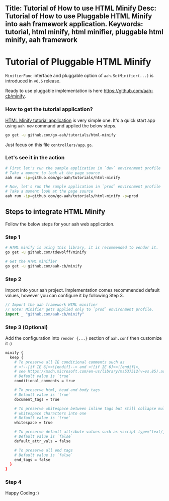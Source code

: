 Title: Tutorial of How to use HTML Minify
Desc: Tutorial of How to use Pluggable HTML Minify into aah framework application.
Keywords: tutorial, html minify, html minifier, pluggable html minify, aah framework
---
# Tutorial of Pluggable HTML Minify

`MinifierFunc` interface and pluggable option of `aah.SetMinifier(...)` is introduced in `v0.6` release.

Ready to use pluggable implementation is here https://github.com/aah-cb/minify.

### How to get the tutorial application?
[HTML Minify tutorial application](https://github.com/go-aah/tutorials/tree/master/html-minify) is very simple one. It's a quick start app using `aah new` command and applied the below steps.

```bash
go get -u github.com/go-aah/tutorials/html-minify
```

Just focus on this file `controllers/app.go`.

### Let's see it in the action

```bash
# First let's run the sample application in `dev` environment profile
# Take a moment to look at the page source
aah run -ip=github.com/go-aah/tutorials/html-minify

# Now, let's run the sample application in `prod` environment profile
# Take a moment look at the page source
aah run -ip=github.com/go-aah/tutorials/html-minify -p=prod
```

## Steps to integrate HTML Minify
Follow the below steps for your aah web application.

### Step 1

```bash
# HTML minify is using this library, it is recommended to vendor it.
go get -u github.com/tdewolff/minify

# Get the HTML minifier
go get -u github.com/aah-cb/minify
```

### Step 2

Import into your aah project. Implementation comes recommended default values, however you can configure it by following Step 3.

```go
// Import the aah framework HTML minifier
// Note: Minifier gets applied only to `prod` environment profile.
import _ "github.com/aah-cb/minify"
```

### Step 3 (Optional)

Add the configuration into `render {...}` section of `aah.conf` then customize it :)

```bash
minify {
  keep {
    # To preserve all IE conditional comments such as
    # <!--[if IE 6]><![endif]--> and <![if IE 6]><![endif]>,
    # see https://msdn.microsoft.com/en-us/library/ms537512(v=vs.85).aspx#syntax
    # Default value is `true`
    conditional_comments = true

    # To preserve html, head and body tags
    # Default value is `true`
    document_tags = true

    # To preserve whitespace between inline tags but still collapse multiple
    # whitespace characters into one
    # Default value is `true`
    whitespace = true

    # To preserve default attribute values such as <script type="text/javascript">
    # Default value is `false`
    default_attr_vals = false

    # To preserve all end tags
    # Default value is `false`
    end_tags = false
  }
}
```

### Step 4

Happy Coding :)
